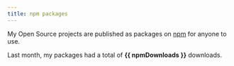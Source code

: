 ```yaml
---
title: npm packages
---
```


<script setup lang="ts">
import { getUnit, numberUnits } from '@/utils/get-unit';
import npmPackages from '@/data/npm-packages.json';

const downloadsMonth = new Date(npmPackages.totalDownloadsMonth).toLocaleDateString(undefined, {
	month: 'long',
	year: 'numeric',
});

const packagesSortedByPopularity = npmPackages.packages.slice().sort((a, b) => b.downloads - a.downloads);

const [downloads, unit] = getUnit(npmPackages.totalDownloads, numberUnits, 1);
const npmDownloads = `${downloads} ${unit}`;
</script>

My Open Source projects are published as packages on [npm](https://www.npmjs.com) for anyone to use.

<Popper :tip="downloadsMonth">Last month</Popper>, my packages had a total of <Popper :tip="npmPackages.totalDownloads.toLocaleString()"><strong>{{ npmDownloads }}</strong></Popper> downloads.

<template v-for="npmPackage in packagesSortedByPopularity">
	<NpmPackage v-bind="npmPackage" />
</template>

